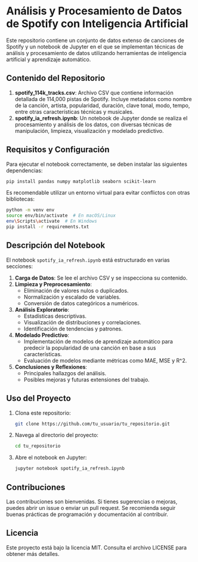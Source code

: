 # Análisis y Procesamiento de Datos de Spotify con Inteligencia Artificial

Este repositorio contiene un conjunto de datos extenso de canciones de Spotify y un notebook de Jupyter en el que se implementan técnicas de análisis y procesamiento de datos utilizando herramientas de inteligencia artificial y aprendizaje automático.

## Contenido del Repositorio

1. **spotify_114k_tracks.csv**: Archivo CSV que contiene información detallada de 114,000 pistas de Spotify. Incluye metadatos como nombre de la canción, artista, popularidad, duración, clave tonal, modo, tempo, entre otras características técnicas y musicales.
2. **spotify_ia_refresh.ipynb**: Un notebook de Jupyter donde se realiza el procesamiento y análisis de los datos, con diversas técnicas de manipulación, limpieza, visualización y modelado predictivo.

## Requisitos y Configuración

Para ejecutar el notebook correctamente, se deben instalar las siguientes dependencias:

```bash
pip install pandas numpy matplotlib seaborn scikit-learn
```

Es recomendable utilizar un entorno virtual para evitar conflictos con otras bibliotecas:

```bash
python -m venv env
source env/bin/activate  # En macOS/Linux
env\Scripts\activate  # En Windows
pip install -r requirements.txt
```

## Descripción del Notebook

El notebook `spotify_ia_refresh.ipynb` está estructurado en varias secciones:

1. **Carga de Datos**: Se lee el archivo CSV y se inspecciona su contenido.
2. **Limpieza y Preprocesamiento**:
   - Eliminación de valores nulos o duplicados.
   - Normalización y escalado de variables.
   - Conversión de datos categóricos a numéricos.
3. **Análisis Exploratorio**:
   - Estadísticas descriptivas.
   - Visualización de distribuciones y correlaciones.
   - Identificación de tendencias y patrones.
4. **Modelado Predictivo**:
   - Implementación de modelos de aprendizaje automático para predecir la popularidad de una canción en base a sus características.
   - Evaluación de modelos mediante métricas como MAE, MSE y R^2.
5. **Conclusiones y Reflexiones**:
   - Principales hallazgos del análisis.
   - Posibles mejoras y futuras extensiones del trabajo.

## Uso del Proyecto

1. Clona este repositorio:
   ```bash
   git clone https://github.com/tu_usuario/tu_repositorio.git
   ```
2. Navega al directorio del proyecto:
   ```bash
   cd tu_repositorio
   ```
3. Abre el notebook en Jupyter:
   ```bash
   jupyter notebook spotify_ia_refresh.ipynb
   ```

## Contribuciones

Las contribuciones son bienvenidas. Si tienes sugerencias o mejoras, puedes abrir un issue o enviar un pull request. Se recomienda seguir buenas prácticas de programación y documentación al contribuir.

## Licencia

Este proyecto está bajo la licencia MIT. Consulta el archivo LICENSE para obtener más detalles.
